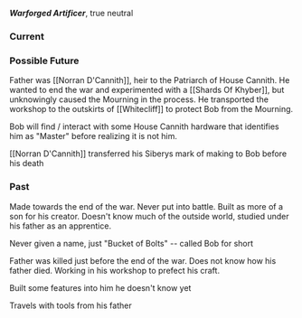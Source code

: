 ***Warforged Artificer***, true neutral

### Current

### Possible Future
Father was [[Norran D'Cannith]], heir to the Patriarch of House Cannith. He wanted to end the war and experimented with a [[Shards Of Khyber]], but unknowingly caused the Mourning in the process. He transported the workshop to the outskirts of [[Whitecliff]] to protect Bob from the Mourning.

Bob will find / interact with some House Cannith hardware that identifies him as "Master" before realizing it is not him.

[[Norran D'Cannith]] transferred his Siberys mark of making to Bob before his death

### Past
Made towards the end of the war. Never put into battle. Built as more of a son for his creator. Doesn't know much of the outside world, studied under his father as an apprentice.

Never given a name, just "Bucket of Bolts" -- called Bob for short

Father was killed just before the end of the war. Does not know how his father died. Working in his workshop to prefect his craft.

Built some features into him he doesn't know yet

Travels with tools from his father